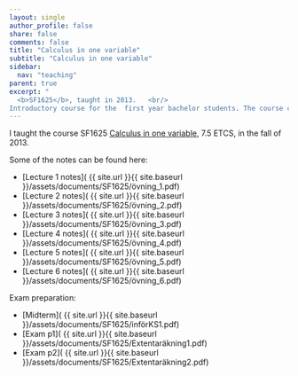 ```yaml
---
layout: single
author_profile: false
share: false
comments: false
title: "Calculus in one variable"
subtitle: "Calculus in one variable"
sidebar:
  nav: "teaching"
parent: true
excerpt: "
  <b>SF1625</b>, taught in 2013.   <br/>
Introductory course for the  first year bachelor students. The course covers basic concepts in mathematical analysis."
---
```

I taught the course SF1625 [Calculus in one variable](http://www.kth.se/student/kurser/kurs/SF1625), 7.5 ETCS, in the fall of 2013.

Some of the notes can be found here: 
* [Lecture 1 notes]( {{ site.url }}{{ site.baseurl }}/assets/documents/SF1625/övning_1.pdf)
* [Lecture 2 notes]( {{ site.url }}{{ site.baseurl }}/assets/documents/SF1625/övning_2.pdf)
* [Lecture 3 notes]( {{ site.url }}{{ site.baseurl }}/assets/documents/SF1625/övning_3.pdf)
* [Lecture 4 notes]( {{ site.url }}{{ site.baseurl }}/assets/documents/SF1625/övning_4.pdf)
* [Lecture 5 notes]( {{ site.url }}{{ site.baseurl }}/assets/documents/SF1625/övning_5.pdf)
* [Lecture 6 notes]( {{ site.url }}{{ site.baseurl }}/assets/documents/SF1625/övning_6.pdf)

Exam preparation:
* [Midterm]( {{ site.url }}{{ site.baseurl }}/assets/documents/SF1625/införKS1.pdf)
* [Exam p1]( {{ site.url }}{{ site.baseurl }}/assets/documents/SF1625/Extentaräkning1.pdf)
* [Exam p2]( {{ site.url }}{{ site.baseurl }}/assets/documents/SF1625/Extentaräkning2.pdf)
